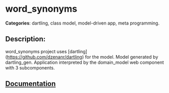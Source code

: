 # word_synonyms 

**Categories**: dartling, class model, model-driven app, meta programming. 

## Description: 
word_synonyms project uses 
[dartling] (https://github.com/dzenanr/dartling) for the model.
Model generated by dartling_gen. Application interpreted by the domain_model
web component with 3 subcomponents.

## [Documentation](https://docs.google.com/document/d/1TJiohWLt5PmNS3x8MnrGxDW7wtnW5Df3F-gOKnVOxVk/edit?usp=sharing)